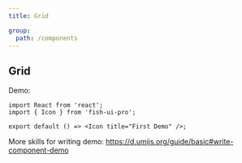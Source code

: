 ```yaml
---
title: Grid

group:
  path: /components
---
```


## Grid

Demo:

```tsx
import React from 'react';
import { Icon } from 'fish-ui-pro';

export default () => <Icon title="First Demo" />;
```

More skills for writing demo: https://d.umijs.org/guide/basic#write-component-demo
